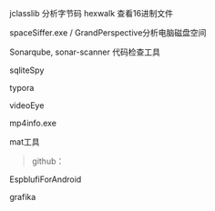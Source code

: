 jclasslib 分析字节码
hexwalk 查看16进制文件

spaceSiffer.exe / GrandPerspective分析电脑磁盘空间

Sonarqube, sonar-scanner 代码检查工具

sqliteSpy

typora

videoEye

mp4info.exe

mat工具



>  github：

EspblufiForAndroid

grafika
